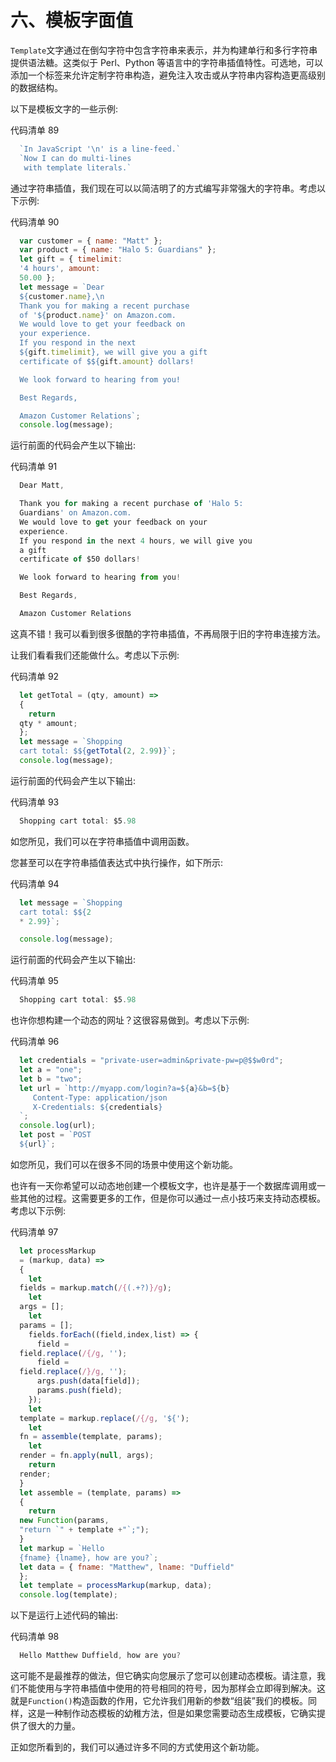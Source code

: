 # 六、模板字面值

`Template`文字通过在倒勾字符中包含字符串来表示，并为构建单行和多行字符串提供语法糖。这类似于 Perl、Python 等语言中的字符串插值特性。可选地，可以添加一个标签来允许定制字符串构造，避免注入攻击或从字符串内容构造更高级别的数据结构。

以下是模板文字的一些示例:

代码清单 89

```js
  `In JavaScript '\n' is a line-feed.`
  `Now I can do multi-lines
   with template literals.` 

```

通过字符串插值，我们现在可以以简洁明了的方式编写非常强大的字符串。考虑以下示例:

代码清单 90

```js
  var customer = { name: "Matt" };
  var product = { name: "Halo 5: Guardians" };
  let gift = { timelimit:
  '4 hours', amount:
  50.00 };
  let message = `Dear
  ${customer.name},\n
  Thank you for making a recent purchase
  of '${product.name}' on Amazon.com.
  We would love to get your feedback on
  your experience.
  If you respond in the next
  ${gift.timelimit}, we will give you a gift
  certificate of $${gift.amount} dollars!

  We look forward to hearing from you!

  Best Regards,

  Amazon Customer Relations`;
  console.log(message);

```

运行前面的代码会产生以下输出:

代码清单 91

```js
  Dear Matt,

  Thank you for making a recent purchase of 'Halo 5:
  Guardians' on Amazon.com.
  We would love to get your feedback on your
  experience.
  If you respond in the next 4 hours, we will give you
  a gift
  certificate of $50 dollars!

  We look forward to hearing from you!

  Best Regards,

  Amazon Customer Relations

```

这真不错！我可以看到很多很酷的字符串插值，不再局限于旧的字符串连接方法。

让我们看看我们还能做什么。考虑以下示例:

代码清单 92

```js
  let getTotal = (qty, amount) =>
  {
    return
  qty * amount;
  };
  let message = `Shopping
  cart total: $${getTotal(2, 2.99)}`;
  console.log(message);

```

运行前面的代码会产生以下输出:

代码清单 93

```js
  Shopping cart total: $5.98 

```

如您所见，我们可以在字符串插值中调用函数。

您甚至可以在字符串插值表达式中执行操作，如下所示:

代码清单 94

```js
  let message = `Shopping
  cart total: $${2
  * 2.99}`;

  console.log(message);

```

运行前面的代码会产生以下输出:

代码清单 95

```js
  Shopping cart total: $5.98 

```

也许你想构建一个动态的网址？这很容易做到。考虑以下示例:

代码清单 96

```js
  let credentials = "private-user=admin&private-pw=p@$$w0rd";
  let a = "one";
  let b = "two";
  let url = `http://myapp.com/login?a=${a}&b=${b}
     Content-Type: application/json
     X-Credentials: ${credentials}
  `;
  console.log(url);
  let post = `POST
  ${url}`;

```

如您所见，我们可以在很多不同的场景中使用这个新功能。

也许有一天你希望可以动态地创建一个模板文字，也许是基于一个数据库调用或一些其他的过程。这需要更多的工作，但是你可以通过一点小技巧来支持动态模板。考虑以下示例:

代码清单 97

```js
  let processMarkup
  = (markup, data) =>
  {
    let
  fields = markup.match(/{(.+?)}/g);
    let
  args = [];
    let
  params = [];
    fields.forEach((field,index,list) => {
      field =
  field.replace(/{/g, '');
      field =
  field.replace(/}/g, '');
      args.push(data[field]);
      params.push(field);
    });
    let
  template = markup.replace(/{/g, '${');
    let
  fn = assemble(template, params);
    let
  render = fn.apply(null, args);
    return
  render;
  }
  let assemble = (template, params) =>
  {
    return
  new Function(params,
  "return `" + template +"`;");
  }
  let markup = `Hello
  {fname} {lname}, how are you?`;
  let data = { fname: "Matthew", lname: "Duffield"
  };
  let template = processMarkup(markup, data);
  console.log(template);

```

以下是运行上述代码的输出:

代码清单 98

```js
  Hello Matthew Duffield, how are you? 

```

这可能不是最推荐的做法，但它确实向您展示了您可以创建动态模板。请注意，我们不能使用与字符串插值中使用的符号相同的符号，因为那样会立即得到解决。这就是`Function()`构造函数的作用，它允许我们用新的参数“组装”我们的模板。同样，这是一种制作动态模板的幼稚方法，但是如果您需要动态生成模板，它确实提供了很大的力量。

正如您所看到的，我们可以通过许多不同的方式使用这个新功能。